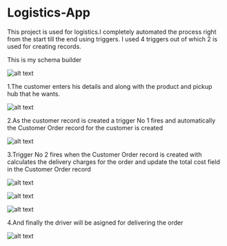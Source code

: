 # Logistics-App

This project is used for logistics.I completely automated the process right from the start till the end using triggers.
I used 4 triggers out of which 2 is used for creating records.

This is my schema builder

![alt text](https://github.com/hariharan1307/Logistics-App/blob/main/screenshots/Schema%20Builder%20_%20Salesforce%20and%201%20more%20page%20-%20Personal%20-%20Microsoft%E2%80%8B%20Edge%2002-10-2020%2021_07_38.png)

1.The customer enters his details and along with the product and pickup hub that he wants.

![alt text](https://github.com/hariharan1307/Logistics-App/blob/main/screenshots/Schema%20Builder%20_%20Salesforce%20and%201%20more%20page%20-%20Personal%20-%20Microsoft%E2%80%8B%20Edge%2002-10-2020%2019_47_42.png)

2.As the customer record is created a trigger No 1 fires and automatically the Customer Order record for the customer is created

![alt text](https://github.com/hariharan1307/Logistics-App/blob/main/screenshots/Schema%20Builder%20_%20Salesforce%20and%201%20more%20page%20-%20Personal%20-%20Microsoft%E2%80%8B%20Edge%2002-10-2020%2019_48_43.png)

3.Trigger No 2 fires when the Customer Order record is created with calculates the delivery charges for the order and update the total cost field in the Customer Order record

![alt text](https://github.com/hariharan1307/Logistics-App/blob/main/screenshots/Schema%20Builder%20_%20Salesforce%20and%201%20more%20page%20-%20Personal%20-%20Microsoft%E2%80%8B%20Edge%2002-10-2020%2019_49_08.png)

![alt text](https://github.com/hariharan1307/Logistics-App/blob/main/screenshots/Schema%20Builder%20_%20Salesforce%20and%201%20more%20page%20-%20Personal%20-%20Microsoft%E2%80%8B%20Edge%2002-10-2020%2021_12_22.png)

![alt text](https://github.com/hariharan1307/Logistics-App/blob/main/screenshots/Schema%20Builder%20_%20Salesforce%20and%201%20more%20page%20-%20Personal%20-%20Microsoft%E2%80%8B%20Edge%2002-10-2020%2021_13_07.png)

4.And finally the driver will be asigned for delivering the order

![alt text](https://github.com/hariharan1307/Logistics-App/blob/main/screenshots/Schema%20Builder%20_%20Salesforce%20and%201%20more%20page%20-%20Personal%20-%20Microsoft%E2%80%8B%20Edge%2002-10-2020%2019_49_33.png)

